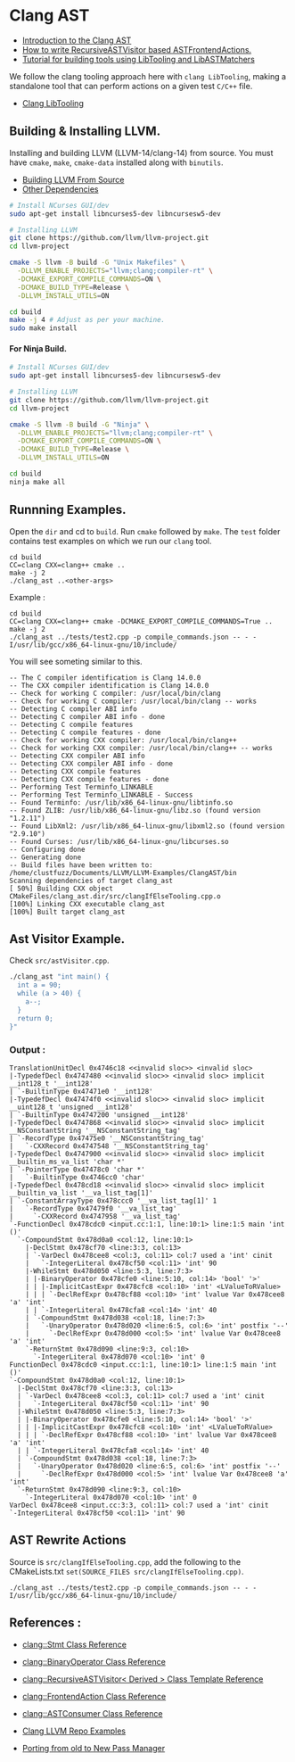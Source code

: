 # Clang AST

- [Introduction to the Clang AST](https://clang.llvm.org/docs/IntroductionToTheClangAST.html)
- [How to write RecursiveASTVisitor based ASTFrontendActions.](https://clang.llvm.org/docs/RAVFrontendAction.html)
- [Tutorial for building tools using LibTooling and LibASTMatchers](https://clang.llvm.org/docs/LibASTMatchersTutorial.html)

We follow the clang tooling approach here with `clang LibTooling`, making a standalone tool that can
perform actions on a given test `C/C++` file.

- [Clang LibTooling](https://clang.llvm.org/docs/LibTooling.html)

## Building & Installing LLVM.

Installing and building LLVM (LLVM-14/clang-14) from source.
You must have `cmake`, `make`, `cmake-data` installed along with `binutils`.

- [Building LLVM From Source](https://llvm.org/docs/CMake.html)
- [Other Dependencies](https://llvm.org/docs/GettingStarted.html#software)

```bash
# Install NCurses GUI/dev
sudo apt-get install libncurses5-dev libncursesw5-dev

# Installing LLVM
git clone https://github.com/llvm/llvm-project.git
cd llvm-project

cmake -S llvm -B build -G "Unix Makefiles" \
  -DLLVM_ENABLE_PROJECTS="llvm;clang;compiler-rt" \
  -DCMAKE_EXPORT_COMPILE_COMMANDS=ON \
  -DCMAKE_BUILD_TYPE=Release \
  -DLLVM_INSTALL_UTILS=ON

cd build
make -j 4 # Adjust as per your machine.
sudo make install
```

#### For Ninja Build.

```bash
# Install NCurses GUI/dev
sudo apt-get install libncurses5-dev libncursesw5-dev

# Installing LLVM
git clone https://github.com/llvm/llvm-project.git
cd llvm-project

cmake -S llvm -B build -G "Ninja" \
  -DLLVM_ENABLE_PROJECTS="llvm;clang;compiler-rt" \
  -DCMAKE_EXPORT_COMPILE_COMMANDS=ON \
  -DCMAKE_BUILD_TYPE=Release \
  -DLLVM_INSTALL_UTILS=ON

cd build
ninja make all
```

## Runnning Examples.

Open the `dir` and cd to `build`. Run `cmake` followed by `make`.
The `test` folder contains test examples on which we run our `clang` tool.

```
cd build
CC=clang CXX=clang++ cmake ..
make -j 2
./clang_ast ..<other-args>
```

Example :

```
cd build
CC=clang CXX=clang++ cmake -DCMAKE_EXPORT_COMPILE_COMMANDS=True ..
make -j 2
./clang_ast ../tests/test2.cpp -p compile_commands.json -- - -I/usr/lib/gcc/x86_64-linux-gnu/10/include/
```

You will see someting similar to this.

```
-- The C compiler identification is Clang 14.0.0
-- The CXX compiler identification is Clang 14.0.0
-- Check for working C compiler: /usr/local/bin/clang
-- Check for working C compiler: /usr/local/bin/clang -- works
-- Detecting C compiler ABI info
-- Detecting C compiler ABI info - done
-- Detecting C compile features
-- Detecting C compile features - done
-- Check for working CXX compiler: /usr/local/bin/clang++
-- Check for working CXX compiler: /usr/local/bin/clang++ -- works
-- Detecting CXX compiler ABI info
-- Detecting CXX compiler ABI info - done
-- Detecting CXX compile features
-- Detecting CXX compile features - done
-- Performing Test Terminfo_LINKABLE
-- Performing Test Terminfo_LINKABLE - Success
-- Found Terminfo: /usr/lib/x86_64-linux-gnu/libtinfo.so
-- Found ZLIB: /usr/lib/x86_64-linux-gnu/libz.so (found version "1.2.11")
-- Found LibXml2: /usr/lib/x86_64-linux-gnu/libxml2.so (found version "2.9.10")
-- Found Curses: /usr/lib/x86_64-linux-gnu/libcurses.so
-- Configuring done
-- Generating done
-- Build files have been written to: /home/clustfuzz/Documents/LLVM/LLVM-Examples/ClangAST/bin
Scanning dependencies of target clang_ast
[ 50%] Building CXX object CMakeFiles/clang_ast.dir/src/clangIfElseTooling.cpp.o
[100%] Linking CXX executable clang_ast
[100%] Built target clang_ast
```

## Ast Visitor Example.

Check `src/astVisitor.cpp`.

```bash
./clang_ast "int main() {
  int a = 90;
  while (a > 40) {
    a--;
  }
  return 0;
}"
```

### Output :

```
TranslationUnitDecl 0x4746c18 <<invalid sloc>> <invalid sloc>
|-TypedefDecl 0x4747480 <<invalid sloc>> <invalid sloc> implicit __int128_t '__int128'
| `-BuiltinType 0x47471e0 '__int128'
|-TypedefDecl 0x47474f0 <<invalid sloc>> <invalid sloc> implicit __uint128_t 'unsigned __int128'
| `-BuiltinType 0x4747200 'unsigned __int128'
|-TypedefDecl 0x4747868 <<invalid sloc>> <invalid sloc> implicit __NSConstantString '__NSConstantString_tag'
| `-RecordType 0x47475e0 '__NSConstantString_tag'
|   `-CXXRecord 0x4747548 '__NSConstantString_tag'
|-TypedefDecl 0x4747900 <<invalid sloc>> <invalid sloc> implicit __builtin_ms_va_list 'char *'
| `-PointerType 0x47478c0 'char *'
|   `-BuiltinType 0x4746cc0 'char'
|-TypedefDecl 0x478cd18 <<invalid sloc>> <invalid sloc> implicit __builtin_va_list '__va_list_tag[1]'
| `-ConstantArrayType 0x478ccc0 '__va_list_tag[1]' 1
|   `-RecordType 0x47479f0 '__va_list_tag'
|     `-CXXRecord 0x4747958 '__va_list_tag'
`-FunctionDecl 0x478cdc0 <input.cc:1:1, line:10:1> line:1:5 main 'int ()'
  `-CompoundStmt 0x478d0a0 <col:12, line:10:1>
    |-DeclStmt 0x478cf70 <line:3:3, col:13>
    | `-VarDecl 0x478cee8 <col:3, col:11> col:7 used a 'int' cinit
    |   `-IntegerLiteral 0x478cf50 <col:11> 'int' 90
    |-WhileStmt 0x478d050 <line:5:3, line:7:3>
    | |-BinaryOperator 0x478cfe0 <line:5:10, col:14> 'bool' '>'
    | | |-ImplicitCastExpr 0x478cfc8 <col:10> 'int' <LValueToRValue>
    | | | `-DeclRefExpr 0x478cf88 <col:10> 'int' lvalue Var 0x478cee8 'a' 'int'
    | | `-IntegerLiteral 0x478cfa8 <col:14> 'int' 40
    | `-CompoundStmt 0x478d038 <col:18, line:7:3>
    |   `-UnaryOperator 0x478d020 <line:6:5, col:6> 'int' postfix '--'
    |     `-DeclRefExpr 0x478d000 <col:5> 'int' lvalue Var 0x478cee8 'a' 'int'
    `-ReturnStmt 0x478d090 <line:9:3, col:10>
      `-IntegerLiteral 0x478d070 <col:10> 'int' 0
FunctionDecl 0x478cdc0 <input.cc:1:1, line:10:1> line:1:5 main 'int ()'
`-CompoundStmt 0x478d0a0 <col:12, line:10:1>
  |-DeclStmt 0x478cf70 <line:3:3, col:13>
  | `-VarDecl 0x478cee8 <col:3, col:11> col:7 used a 'int' cinit
  |   `-IntegerLiteral 0x478cf50 <col:11> 'int' 90
  |-WhileStmt 0x478d050 <line:5:3, line:7:3>
  | |-BinaryOperator 0x478cfe0 <line:5:10, col:14> 'bool' '>'
  | | |-ImplicitCastExpr 0x478cfc8 <col:10> 'int' <LValueToRValue>
  | | | `-DeclRefExpr 0x478cf88 <col:10> 'int' lvalue Var 0x478cee8 'a' 'int'
  | | `-IntegerLiteral 0x478cfa8 <col:14> 'int' 40
  | `-CompoundStmt 0x478d038 <col:18, line:7:3>
  |   `-UnaryOperator 0x478d020 <line:6:5, col:6> 'int' postfix '--'
  |     `-DeclRefExpr 0x478d000 <col:5> 'int' lvalue Var 0x478cee8 'a' 'int'
  `-ReturnStmt 0x478d090 <line:9:3, col:10>
    `-IntegerLiteral 0x478d070 <col:10> 'int' 0
VarDecl 0x478cee8 <input.cc:3:3, col:11> col:7 used a 'int' cinit
`-IntegerLiteral 0x478cf50 <col:11> 'int' 90
```

## AST Rewrite Actions

Source is `src/clangIfElseTooling.cpp`, add the following to the CMakeLists.txt `set(SOURCE_FILES src/clangIfElseTooling.cpp)`.

```
./clang_ast ../tests/test2.cpp -p compile_commands.json -- - -I/usr/lib/gcc/x86_64-linux-gnu/10/include/
```

## References :

- [clang::Stmt Class Reference](https://clang.llvm.org/doxygen/classclang_1_1Stmt.html)
- [clang::BinaryOperator Class Reference](https://clang.llvm.org/doxygen/classclang_1_1BinaryOperator.html)
- [clang::RecursiveASTVisitor< Derived > Class Template Reference](https://clang.llvm.org/doxygen/classclang_1_1RecursiveASTVisitor.html)
- [clang::FrontendAction Class Reference](https://clang.llvm.org/doxygen/classclang_1_1FrontendAction.html)
- [clang::ASTConsumer Class Reference](https://clang.llvm.org/doxygen/classclang_1_1ASTConsumer.html)

- [Clang LLVM Repo Examples](https://github.com/llvm/llvm-project/tree/main/clang/examples)
- [Porting from old to New Pass Manager](https://www.duskborn.com/posts/llvm-new-pass-manager/)
